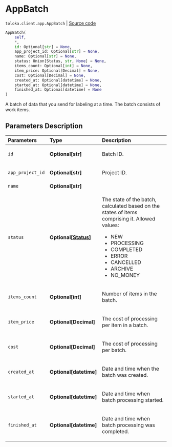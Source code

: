 # AppBatch
`toloka.client.app.AppBatch` | [Source code](https://github.com/Toloka/toloka-kit/blob/v0.1.26/src/client/app/__init__.py#L164)

```python
AppBatch(
    self,
    *,
    id: Optional[str] = None,
    app_project_id: Optional[str] = None,
    name: Optional[str] = None,
    status: Union[Status, str, None] = None,
    items_count: Optional[int] = None,
    item_price: Optional[Decimal] = None,
    cost: Optional[Decimal] = None,
    created_at: Optional[datetime] = None,
    started_at: Optional[datetime] = None,
    finished_at: Optional[datetime] = None
)
```

A batch of data that you send for labeling at a time. The batch consists of work items.

## Parameters Description

| Parameters | Type | Description |
| :----------| :----| :-----------|
`id`|**Optional\[str\]**|<p>Batch ID.</p>
`app_project_id`|**Optional\[str\]**|<p>Project ID.</p>
`name`|**Optional\[str\]**|<p></p>
`status`|**Optional\[[Status](toloka.client.app.AppBatch.Status.md)\]**|<p>The state of the batch, calculated based on the states of items comprising it. Allowed values:<ul><li>NEW</li><li>PROCESSING</li><li>COMPLETED</li><li>ERROR</li><li>CANCELLED</li><li>ARCHIVE</li><li>NO_MONEY</li></ul></p>
`items_count`|**Optional\[int\]**|<p>Number of items in the batch.</p>
`item_price`|**Optional\[Decimal\]**|<p>The cost of processing per item in a batch.</p>
`cost`|**Optional\[Decimal\]**|<p>The cost of processing per batch.</p>
`created_at`|**Optional\[datetime\]**|<p>Date and time when the batch was created.</p>
`started_at`|**Optional\[datetime\]**|<p>Date and time when batch processing started.</p>
`finished_at`|**Optional\[datetime\]**|<p>Date and time when batch processing was completed.</p>
